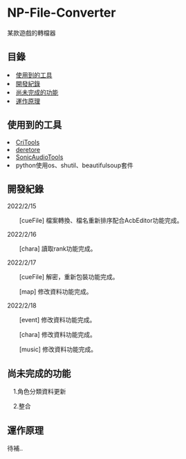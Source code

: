 # NP-File-Converter

<p>某款遊戲的轉檔器</p>

## 目錄

<li><a href="#使用到的工具">使用到的工具</a></li>
<li><a href="#開發紀錄">開發紀錄</a></li>
<li><a href="#尚未完成的功能">尚未完成的功能</a></li>
<li><a href="#運作原理">運作原理</a></li>

## 使用到的工具

<li><a href="https://github.com/kohos/CriTools">CriTools</a></li>
<li><a href="https://github.com/OpenCGSS/DereTore">deretore</a></li>
<li><a href="https://github.com/blueskythlikesclouds/SonicAudioTools">SonicAudioTools</a></li>
<li>python使用os、shutil、beautifulsoup套件</li>


## 開發紀錄

<p>
2022/2/15
	
&emsp;&emsp;[cueFile] 檔案轉換、檔名重新排序配合AcbEditor功能完成。

2022/2/16

&emsp;&emsp;[chara] 讀取rank功能完成。

2022/2/17

&emsp;&emsp;[cueFile] 解密，重新包裝功能完成。

&emsp;&emsp;[map] 修改資料功能完成。

2022/2/18

&emsp;&emsp;[event] 修改資料功能完成。

&emsp;&emsp;[chara] 修改資料功能完成。

&emsp;&emsp;[music] 修改資料功能完成。

</p>

## 尚未完成的功能

&emsp;1.角色分類資料更新

&emsp;2.整合


## 運作原理

待補..

